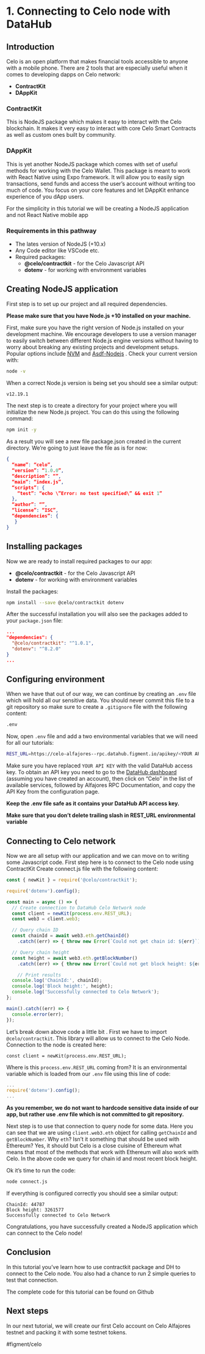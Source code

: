 # 1. Connecting to Celo node with DataHub

## Introduction
Celo is an open platform that makes financial tools accessible to anyone with a mobile phone. There are 2 tools that are especially useful when it comes to developing dapps on Celo network:
* **ContractKit**
* **DAppKit**

### ContractKit
This is NodeJS package which makes it easy to interact with the Celo blockchain. It makes it very easy to interact with core Celo Smart Contracts as well as custom ones built by community.

### DAppKit
This is yet another NodeJS package which comes with set of useful methods for working with the Celo Wallet.  This package is meant to work with React Native using Expo framework. It will allow you to easily sign transactions, send funds and access the user’s account without writing too much of code. You focus on your core features and let DAppKit enhance experience of you dApp users. 

For the simplicity in this tutorial we will be creating a NodeJS application and not React Native mobile app 

### Requirements in this pathway
* The lates version of NodeJS (+10.x)
* Any Code editor like VSCode etc.
* Required packages:
	* **@celo/contractkit** - for the Celo Javascript API
	* **dotenv** - for working with environment variables

## Creating NodeJS application
First step is to set up our project and all required dependencies.

**Please make sure that you have Node.js +10 installed on your machine.**

First, make sure you have the right version of Node.js installed on your development machine. 
We encourage developers to use a version manager to easily switch between different Node.js engine versions without having to worry about breaking any existing projects and development setups. Popular options include  [NVM](https://github.com/nvm-sh/nvm)  and  [Asdf-Nodejs](https://github.com/asdf-vm/asdf-nodejs) . Check your current version with:

```bash
node -v
```

When a correct Node.js version is being set you should see a similar output:

```bash
v12.19.1
```

The next step is to create a directory for your project where you will initialize the new Node.js project. You can do this using the following command:

```bash
npm init -y
```

As a result you will see a new file package.json created in the current directory. We’re going to just leave the file as is for now:

```json
{
  “name”: “celo”,
  “version”: “1.0.0”,
  “description”: “”,
  “main”: “index.js”,
  “scripts”: {
    “test”: “echo \”Error: no test specified\” && exit 1”
  },
  “author”: “”,
  “license”: “ISC”,
  “dependencies”: {
   }
}
```


## Installing packages
Now we are ready to install required packages to our app:
* **@celo/contractkit** - for the Celo Javascript API
* **dotenv** - for working with environment variables

Install the packages:

```bash
npm install --save @celo/contractkit dotenv
```

After the successful installation you will also see the packages added to your `package.json` file:

```json
...
"dependencies": {
  "@celo/contractkit": "^1.0.1",
  "dotenv": "^8.2.0"
}
...
```

## Configuring environment
When we have that out of our way, we can continue by creating an `.env` file which will hold all our sensitive data.
You should never commit this file to a git repository so make sure to create a `.gitignore` file with the following content:

```bash
.env
```

Now, open `.env` file and add a two environmental variables that we will need for all our tutorials:

```bash
REST_URL=https://celo-alfajores--rpc.datahub.figment.io/apikey/<YOUR API KEY>/
```

Make sure you have replaced `YOUR API KEY` with the valid DataHub access key. To obtain an API key you need to go to the  [DataHub dashboard](https://datahub.figment.io/login)  (assuming you have created an account), then click on “Celo” in the list of available services, followed by Alfajores RPC Documentation, and copy the API Key from the configuration page.

**Keep the .env file safe as it contains your DataHub API access key.**

**Make sure that you don’t delete trailing slash in REST_URL environmental variable**

## Connecting to Celo network
Now we are all setup with our application and we can move on to writing some Javascript code. First step here is to connect to the Celo node using ContractKit
Create connect.js file with the following content:

```javascript
const { newKit } = require('@celo/contractkit');

require('dotenv').config();

const main = async () => {
  // Create connection to DataHub Celo Network node
  const client = newKit(process.env.REST_URL);
  const web3 = client.web3;

  // Query chain ID
  const chainId = await web3.eth.getChainId()
    .catch((err) => { throw new Error(`Could not get chain id: ${err}`); });

  // Query chain height
  const height = await web3.eth.getBlockNumber()
    .catch((err) => { throw new Error(`Could not get block height: ${err}`); });

	// Print results
  console.log('ChainId:', chainId);
  console.log('Block height:', height);
  console.log('Successfully connected to Celo Network');
};

main().catch((err) => {
  console.error(err);
});
```

Let’s break down above code a little bit .
First we have to import `@celo/contractkit`. This library will allow us to connect to the Celo Node. Connection to the node is created here:
```
const client = newKit(process.env.REST_URL);
```

Where is this `process.env.REST_URL` coming from?
 It is an environmental variable which is loaded from our `.env` file using this line of code: 
```javascript
...
require('dotenv').config();
...
```

**As you remember, we do not want to hardcode sensitive data inside of our app, but rather use .env file which is not committed to git repository.**

Next step is to use that connection to query node for some data. Here you can see that we are using `client.web3.eth` object for calling `getChainId` and `getBlockNumber`. Why `eth`? Isn’t it something that should be used with Ethereum? Yes, it should but Celo is a close cuisine of Ethereum what means that most of the methods that work with Ethereum will also work with Celo.
In the above code we query for chain id and most recent block height.

Ok it’s time to run the code:

```bash
node connect.js
```

If everything is configured correctly you should see a similar output:

```
ChainId: 44787
Block height: 3261577
Successfully connected to Celo Network
```

Congratulations, you have successfully created a NodeJS application which can connect to the Celo node!

## Conclusion
In this tutorial you’ve learn how to use contractkit package and DH to connect to the Celo node. You also had a chance to run 2 simple queries to test that connection.

The complete code for this tutorial can be found on Github

## Next steps
In our next tutorial, we will create our first Celo account  on Celo Alfajores testnet and packing it with some testnet tokens.

#figment/celo